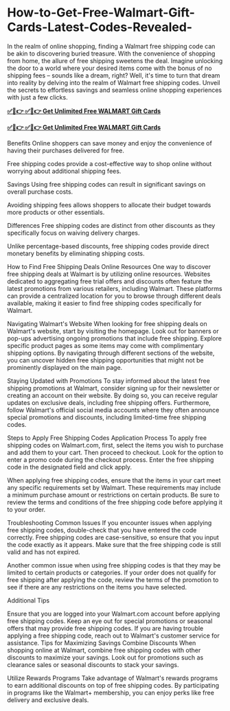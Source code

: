 # How-to-Get-Free-Walmart-Gift-Cards-Latest-Codes-Revealed-
In the realm of online shopping, finding a Walmart free shipping code can be akin to discovering buried treasure. With the convenience of shopping from home, the allure of free shipping sweetens the deal. Imagine unlocking the door to a world where your desired items come with the bonus of no shipping fees – sounds like a dream, right? Well, it's time to turn that dream into reality by delving into the realm of Walmart free shipping codes. Unveil the secrets to effortless savings and seamless online shopping experiences with just a few clicks.


**[✅🔴👉 ✅🔴👉 Get Unlimited Free WALMART Gift Cards](https://usa.offerznz.com/walmart%20gift%20card/)**

**[✅🔴👉 ✅🔴👉 Get Unlimited Free WALMART Gift Cards](https://usa.offerznz.com/walmart%20gift%20card/)**

Benefits
Online shoppers can save money and enjoy the convenience of having their purchases delivered for free.

Free shipping codes provide a cost-effective way to shop online without worrying about additional shipping fees.

Savings
Using free shipping codes can result in significant savings on overall purchase costs.

Avoiding shipping fees allows shoppers to allocate their budget towards more products or other essentials.

Differences
Free shipping codes are distinct from other discounts as they specifically focus on waiving delivery charges.

Unlike percentage-based discounts, free shipping codes provide direct monetary benefits by eliminating shipping costs.

How to Find Free Shipping Deals
Online Resources
One way to discover free shipping deals at Walmart is by utilizing online resources. Websites dedicated to aggregating free trial offers and discounts often feature the latest promotions from various retailers, including Walmart. These platforms can provide a centralized location for you to browse through different deals available, making it easier to find free shipping codes specifically for Walmart.

Navigating Walmart's Website
When looking for free shipping deals on Walmart's website, start by visiting the homepage. Look out for banners or pop-ups advertising ongoing promotions that include free shipping. Explore specific product pages as some items may come with complimentary shipping options. By navigating through different sections of the website, you can uncover hidden free shipping opportunities that might not be prominently displayed on the main page.

Staying Updated with Promotions
To stay informed about the latest free shipping promotions at Walmart, consider signing up for their newsletter or creating an account on their website. By doing so, you can receive regular updates on exclusive deals, including free shipping offers. Furthermore, follow Walmart's official social media accounts where they often announce special promotions and discounts, including limited-time free shipping codes.

Steps to Apply Free Shipping Codes
Application Process
To apply free shipping codes on Walmart.com, first, select the items you wish to purchase and add them to your cart. Then proceed to checkout. Look for the option to enter a promo code during the checkout process. Enter the free shipping code in the designated field and click apply.

When applying free shipping codes, ensure that the items in your cart meet any specific requirements set by Walmart. These requirements may include a minimum purchase amount or restrictions on certain products. Be sure to review the terms and conditions of the free shipping code before applying it to your order.

Troubleshooting Common Issues
If you encounter issues when applying free shipping codes, double-check that you have entered the code correctly. Free shipping codes are case-sensitive, so ensure that you input the code exactly as it appears. Make sure that the free shipping code is still valid and has not expired.

Another common issue when using free shipping codes is that they may be limited to certain products or categories. If your order does not qualify for free shipping after applying the code, review the terms of the promotion to see if there are any restrictions on the items you have selected.

Additional Tips

Ensure that you are logged into your Walmart.com account before applying free shipping codes.
Keep an eye out for special promotions or seasonal offers that may provide free shipping codes.
If you are having trouble applying a free shipping code, reach out to Walmart's customer service for assistance.
Tips for Maximizing Savings
Combine Discounts
When shopping online at Walmart, combine free shipping codes with other discounts to maximize your savings. Look out for promotions such as clearance sales or seasonal discounts to stack your savings.

Utilize Rewards Programs
Take advantage of Walmart's rewards programs to earn additional discounts on top of free shipping codes. By participating in programs like the Walmart+ membership, you can enjoy perks like free delivery and exclusive deals.
